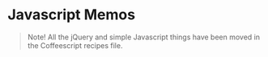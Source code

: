 Javascript Memos
================

> Note! All the jQuery and simple Javascript things have been moved in the Coffeescript recipes file.
